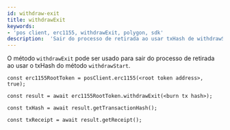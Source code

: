 ```yaml
---
id: withdraw-exit
title: withdrawExit
keywords:
- 'pos client, erc1155, withdrawExit, polygon, sdk'
description:  'Sair do processo de retirada ao usar txHash de withdrawStart.'
---
```


O método `withdrawExit` pode ser usado para sair do processo de retirada ao usar o txHash do método `withdrawStart`.

```
const erc1155RootToken = posClient.erc1155(<root token address>, true);

const result = await erc1155RootToken.withdrawExit(<burn tx hash>);

const txHash = await result.getTransactionHash();

const txReceipt = await result.getReceipt();

```
